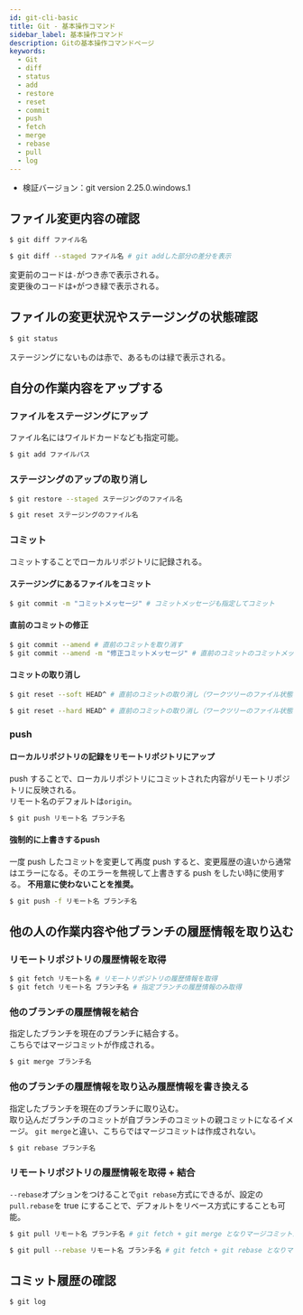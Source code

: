 ```yaml
---
id: git-cli-basic
title: Git - 基本操作コマンド
sidebar_label: 基本操作コマンド
description: Gitの基本操作コマンドページ
keywords:
  - Git
  - diff
  - status
  - add
  - restore
  - reset
  - commit
  - push
  - fetch
  - merge
  - rebase
  - pull
  - log
---
```


- 検証バージョン：git version 2.25.0.windows.1

## ファイル変更内容の確認
```bash
$ git diff ファイル名

$ git diff --staged ファイル名 # git addした部分の差分を表示
```
変更前のコードは`-`がつき赤で表示される。  
変更後のコードは`+`がつき緑で表示される。

## ファイルの変更状況やステージングの状態確認
```bash
$ git status
```
ステージングにないものは赤で、あるものは緑で表示される。

## 自分の作業内容をアップする
### ファイルをステージングにアップ
ファイル名にはワイルドカードなども指定可能。
```bash
$ git add ファイルパス
```

### ステージングのアップの取り消し
```bash
$ git restore --staged ステージングのファイル名

$ git reset ステージングのファイル名
```

### コミット
コミットすることでローカルリポジトリに記録される。

#### ステージングにあるファイルをコミット
```bash
$ git commit -m "コミットメッセージ" # コミットメッセージも指定してコミット
```

#### 直前のコミットの修正
```bash
$ git commit --amend # 直前のコミットを取り消す
$ git commit --amend -m "修正コミットメッセージ" # 直前のコミットのコミットメッセージを修正
```

#### コミットの取り消し
```bash
$ git reset --soft HEAD^ # 直前のコミットの取り消し（ワークツリーのファイル状態には影響しない）

$ git reset --hard HEAD^ # 直前のコミットの取り消し（ワークツリーのファイル状態を前のコミットの状態に戻す）
```

### push
#### ローカルリポジトリの記録をリモートリポジトリにアップ
push することで、ローカルリポジトリにコミットされた内容がリモートリポジトリに反映される。  
リモート名のデフォルトは`origin`。
```bash
$ git push リモート名 ブランチ名
```

#### 強制的に上書きするpush
一度 push したコミットを変更して再度 push すると、変更履歴の違いから通常はエラーになる。そのエラーを無視して上書きする push をしたい時に使用する。
**不用意に使わないことを推奨。**
```bash
$ git push -f リモート名 ブランチ名
```

## 他の人の作業内容や他ブランチの履歴情報を取り込む
### リモートリポジトリの履歴情報を取得
```bash
$ git fetch リモート名 # リモートリポジトリの履歴情報を取得
$ git fetch リモート名 ブランチ名 # 指定ブランチの履歴情報のみ取得
```

### 他のブランチの履歴情報を結合
指定したブランチを現在のブランチに結合する。  
こちらではマージコミットが作成される。
```bash
$ git merge ブランチ名
```

### 他のブランチの履歴情報を取り込み履歴情報を書き換える
指定したブランチを現在のブランチに取り込む。  
取り込んだブランチのコミットが自ブランチのコミットの親コミットになるイメージ。
`git merge`と違い、こちらではマージコミットは作成されない。
```bash
$ git rebase ブランチ名
```

### リモートリポジトリの履歴情報を取得 + 結合
`--rebase`オプションをつけることで`git rebase`方式にできるが、設定の`pull.rebase`を true にすることで、デフォルトをリベース方式にすることも可能。
```bash
$ git pull リモート名 ブランチ名 # git fetch + git merge となりマージコミットが作成される

$ git pull --rebase リモート名 ブランチ名 # git fetch + git rebase となりマージコミットが作成されない
```

## コミット履歴の確認
```bash
$ git log
```